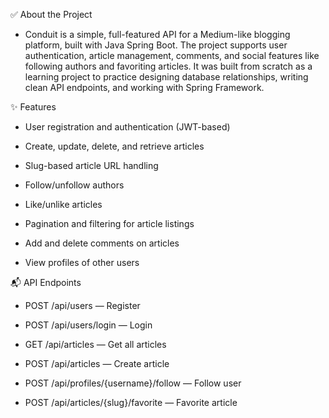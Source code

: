 ✅ About the Project
- Conduit is a simple, full-featured API for a Medium-like blogging platform, built with Java Spring Boot.
The project supports user authentication, article management, comments, and social features like following authors and favoriting articles.
It was built from scratch as a learning project to practice designing database relationships, writing clean API endpoints, and working with Spring Framework.

✨ Features
- User registration and authentication (JWT-based)

- Create, update, delete, and retrieve articles

- Slug-based article URL handling

- Follow/unfollow authors

- Like/unlike articles

- Pagination and filtering for article listings

- Add and delete comments on articles

- View profiles of other users


📬 API Endpoints
- POST /api/users — Register

- POST /api/users/login — Login

- GET /api/articles — Get all articles

- POST /api/articles — Create article

- POST /api/profiles/{username}/follow — Follow user

- POST /api/articles/{slug}/favorite — Favorite article
